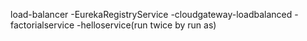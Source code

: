load-balancer
	-EurekaRegistryService
	-cloudgateway-loadbalanced
	-factorialservice
	-helloservice(run twice by run as)
